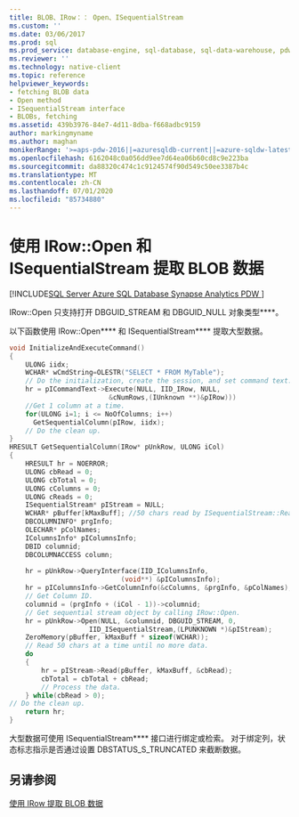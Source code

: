 ```yaml
---
title: BLOB、IRow：： Open、ISequentialStream
ms.custom: ''
ms.date: 03/06/2017
ms.prod: sql
ms.prod_service: database-engine, sql-database, sql-data-warehouse, pdw
ms.reviewer: ''
ms.technology: native-client
ms.topic: reference
helpviewer_keywords:
- fetching BLOB data
- Open method
- ISequentialStream interface
- BLOBs, fetching
ms.assetid: 439b3976-84e7-4d11-8dba-f668adbc9159
author: markingmyname
ms.author: maghan
monikerRange: '>=aps-pdw-2016||=azuresqldb-current||=azure-sqldw-latest||>=sql-server-2016||=sqlallproducts-allversions||>=sql-server-linux-2017||=azuresqldb-mi-current'
ms.openlocfilehash: 6162048c0a056dd9ee7d64ea06b60cd8c9e223ba
ms.sourcegitcommit: da88320c474c1c9124574f90d549c50ee3387b4c
ms.translationtype: MT
ms.contentlocale: zh-CN
ms.lasthandoff: 07/01/2020
ms.locfileid: "85734880"
---
```

# <a name="fetching-blob-data-using-irowopen-and-isequentialstream"></a>使用 IRow::Open 和 ISequentialStream 提取 BLOB 数据
[!INCLUDE[SQL Server Azure SQL Database Synapse Analytics PDW ](../../includes/applies-to-version/sql-asdb-asdbmi-asdw-pdw.md)]

  IRow::Open 只支持打开 DBGUID_STREAM 和 DBGUID_NULL 对象类型****。  
  
 以下函数使用 IRow::Open**** 和 ISequentialStream**** 提取大型数据。  
  
```cpp
void InitializeAndExecuteCommand()  
{  
    ULONG iidx;  
    WCHAR* wCmdString=OLESTR("SELECT * FROM MyTable");  
    // Do the initialization, create the session, and set command text.  
    hr = pICommandText->Execute(NULL, IID_IRow, NULL,   
                         &cNumRows,(IUnknown **)&pIRow)))  
    //Get 1 column at a time.  
    for(ULONG i=1; i <= NoOfColumns; i++)  
      GetSequentialColumn(pIRow, iidx);  
    // Do the clean up.  
}  
HRESULT GetSequentialColumn(IRow* pUnkRow, ULONG iCol)  
{  
    HRESULT hr = NOERROR;  
    ULONG cbRead = 0;  
    ULONG cbTotal = 0;  
    ULONG cColumns = 0;  
    ULONG cReads = 0;  
    ISequentialStream* pIStream = NULL;  
    WCHAR* pBuffer[kMaxBuff]; //50 chars read by ISequentialStream::Read()  
    DBCOLUMNINFO* prgInfo;  
    OLECHAR* pColNames;  
    IColumnsInfo* pIColumnsInfo;  
    DBID columnid;  
    DBCOLUMNACCESS column;  
  
    hr = pUnkRow->QueryInterface(IID_IColumnsInfo,   
                            (void**) &pIColumnsInfo);  
    hr = pIColumnsInfo->GetColumnInfo(&cColumns, &prgInfo, &pColNames);  
    // Get Column ID.  
    columnid = (prgInfo + (iCol - 1))->columnid;  
    // Get sequential stream object by calling IRow::Open.  
    hr = pUnkRow->Open(NULL, &columnid, DBGUID_STREAM, 0,   
                    IID_ISequentialStream,(LPUNKNOWN *)&pIStream);  
    ZeroMemory(pBuffer, kMaxBuff * sizeof(WCHAR));  
    // Read 50 chars at a time until no more data.  
    do  
    {  
        hr = pIStream->Read(pBuffer, kMaxBuff, &cbRead);  
        cbTotal = cbTotal + cbRead;  
        // Process the data.  
    } while(cbRead > 0);  
// Do the clean up.  
    return hr;  
}  
```  
  
 大型数据可使用 ISequentialStream**** 接口进行绑定或检索。 对于绑定列，状态标志指示是否通过设置 DBSTATUS_S_TRUNCATED 来截断数据。  
  
## <a name="see-also"></a>另请参阅  
 [使用 IRow 提取 BLOB 数据](https://msdn.microsoft.com/library/badbd6ac-20aa-4891-a14f-48d38e7f30de)  
  
  
